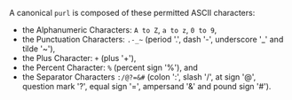 
A canonical `purl` is composed of these permitted ASCII characters:

- the Alphanumeric Characters: `A to Z`, `a to z`, `0 to 9`,
- the Punctuation Characters: `.-_~` (period \'.\', dash \'-\',
  underscore \'\_\' and tilde \'\~\'),
- the Plus Character: `+` (plus \'+\'),
- the Percent Character: `%` (percent sign \'%\'), and
- the Separator Characters `:/@?=&#` (colon \':\', slash \'/\', at sign
  \'@\', question mark \'?\', equal sign \'=\', ampersand \'&\' and
  pound sign \'#\').

